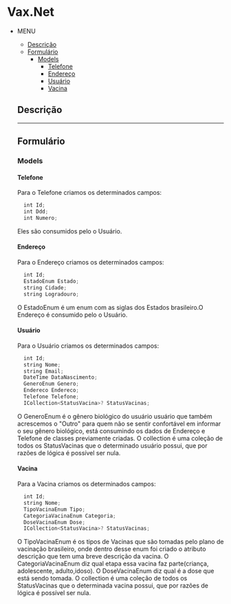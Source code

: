 # Vax.Net
- MENU
  - [Descrição](#descrição)
  - [Formulário](#formulário)
    - [Models](#models)
      - [Telefone](#telefone)
      - [Endereço](#endereço)
      - [Usuário](#usuário)
      - [Vacina](#vacina)

  ## Descrição


  ---

  ## Formulário
  
  ### Models
  
  #### Telefone
  Para o Telefone criamos os determinados campos:
  ```js
    int Id;
    int Ddd;
    int Numero;
  ```
  Eles são consumidos pelo o Usuário.
  #### Endereço
  Para o Endereço criamos os determinados campos:
  ```js
    int Id;
    EstadoEnum Estado;
    string Cidade;
    string Logradouro;
  ```
  O EstadoEnum é um enum com as siglas dos Estados brasileiro.O Endereço é consumido pelo o Usuário.
  #### Usuário
  Para o Usuário criamos os determinados campos:
  ```js
    int Id;
    string Nome;
    string Email;
    DateTime DataNascimento;
    GeneroEnum Genero;
    Endereco Endereco;
    Telefone Telefone;
    ICollection<StatusVacina>? StatusVacinas;
  ```
  O GeneroEnum é o gênero biológico do usuário usuário que também acrescemos o "Outro" para quem não se sentir confortável em informar o seu gênero biológico, está consumindo os dados de Endereço e Telefone de classes previamente criadas. O collection é uma coleção de todos os StatusVacinas que o determinado usuário possui, que por razões de lógica é possível ser nula.
  #### Vacina
  Para a Vacina criamos os determinados campos:
  ```js
    int Id;
    string Nome;
    TipoVacinaEnum Tipo;
    CategoriaVacinaEnum Categoria;
    DoseVacinaEnum Dose;
    ICollection<StatusVacina>? StatusVacinas;
  ```
  O TipoVacinaEnum é os tipos de Vacinas que são tomadas pelo plano de vacinação brasileiro, onde dentro desse enum foi criado o atributo descrição que tem uma breve descrição da vacina. O CategoriaVacinaEnum diz qual etapa essa vacina faz parte(criança, adolescente, adulto,idoso). O DoseVacinaEnum diz qual é a dose que está sendo tomada. O collection é uma coleção de todos os StatusVacinas que o determinada vacina possui, que por razões de lógica é possível ser nula. 
